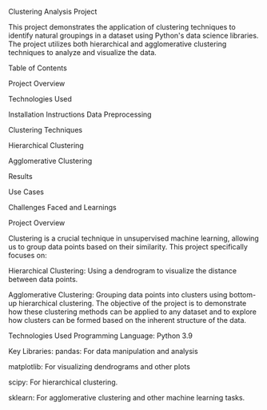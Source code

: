 Clustering Analysis Project

This project demonstrates the application of clustering techniques to identify natural groupings in a dataset using Python's data science libraries. 
The project utilizes both hierarchical and agglomerative clustering techniques to analyze and visualize the data.

Table of Contents

Project Overview

Technologies Used

Installation Instructions
Data Preprocessing

Clustering Techniques

Hierarchical Clustering

Agglomerative Clustering

Results

Use Cases

Challenges Faced and Learnings

Project Overview

Clustering is a crucial technique in unsupervised machine learning, allowing us to group data points based on their similarity. This project specifically focuses on:

Hierarchical Clustering: Using a dendrogram to visualize the distance between data points.

Agglomerative Clustering: Grouping data points into clusters using bottom-up hierarchical clustering.
The objective of the project is to demonstrate how these clustering methods can be applied to any dataset and to explore how clusters can be formed based on the inherent structure of the data.

Technologies Used
Programming Language: Python 3.9

Key Libraries:
pandas: For data manipulation and analysis

matplotlib: For visualizing dendrograms and other plots

scipy: For hierarchical clustering.

sklearn: For agglomerative clustering and other machine learning tasks.
